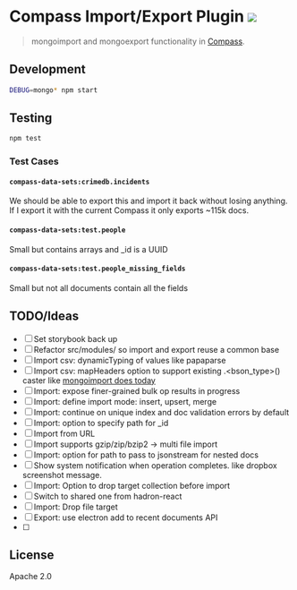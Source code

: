 # Compass Import/Export Plugin [![][travis_img]][travis_url]

> mongoimport and mongoexport functionality in [Compass][compass].

## Development

```bash
DEBUG=mongo* npm start
```

## Testing

```bash
npm test
```

### Test Cases

#### `compass-data-sets:crimedb.incidents`

We should be able to export this and import it back without losing anything. If I export it with the current Compass it only exports ~115k docs.

#### `compass-data-sets:test.people`

Small but contains arrays and \_id is a UUID

#### `compass-data-sets:test.people_missing_fields`

Small but not all documents contain all the fields

## TODO/Ideas

- [ ] Set storybook back up
- [ ] Refactor src/modules/ so import and export reuse a common base
- [ ] Import csv: dynamicTyping of values like papaparse
- [ ] Import csv: mapHeaders option to support existing .<bson_type>() caster like [mongoimport does today](https://docs.mongodb.com/manual/reference/program/mongoimport)
- [ ] Import: expose finer-grained bulk op results in progress
- [ ] Import: define import mode: insert, upsert, merge
- [ ] Import: continue on unique index and doc validation errors by default
- [ ] Import: option to specify path for \_id
- [ ] Import from URL
- [ ] Import supports gzip/zip/bzip2 -> multi file import
- [ ] Import: option for path to pass to jsonstream for nested docs
- [ ] Show system notification when operation completes. like dropbox screenshot message.
- [ ] Import: Option to drop target collection before import
- [ ] Switch <ProgressBar /> to shared one from hadron-react
- [ ] Import: Drop file target
- [ ] Export: use electron add to recent documents API
- [ ]

## License

Apache 2.0

[travis_img]: https://travis-ci.org/mongodb-js/compass-import-export.svg?branch=master
[travis_url]: https://travis-ci.org/mongodb-js/compass-import-export
[compass]: https://github.com/mongodb-js/compass
